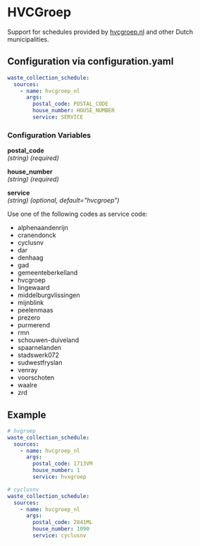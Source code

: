 # HVCGroep

Support for schedules provided by [hvcgroep.nl](https://www.hvcgroep.nl/) and other Dutch municipalities.

## Configuration via configuration.yaml

```yaml
waste_collection_schedule:
  sources:
    - name: hvcgroep_nl
      args:
        postal_code: POSTAL_CODE
        house_number: HOUSE_NUMBER
        service: SERVICE
```

### Configuration Variables

**postal_code**  
*(string) (required)*

**house_number**  
*(string) (required)*

**service**  
*(string) (optional, default="hvcgroep")*

Use one of the following codes as service code:

- alphenaandenrijn
- cranendonck
- cyclusnv
- dar
- denhaag
- gad
- gemeenteberkelland
- hvcgroep
- lingewaard
- middelburgvlissingen
- mijnblink
- peelenmaas
- prezero
- purmerend
- rmn
- schouwen-duiveland
- spaarnelanden
- stadswerk072
- sudwestfryslan
- venray
- voorschoten
- waalre
- zrd

## Example

```yaml
# hvgroep
waste_collection_schedule:
  sources:
    - name: hvcgroep_nl
      args:
        postal_code: 1713VM
        house_number: 1
        service: hvxgroep
```

```yaml
# cyclusnv
waste_collection_schedule:
  sources:
    - name: hvcgroep_nl
      args:
        postal_code: 2841ML
        house_number: 1090
        service: cyclusnv
```
